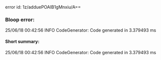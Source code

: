 error id: 1z/adduePOAIB1gMnxiu/A==
### Bloop error:

25/06/18 00:42:56 INFO CodeGenerator: Code generated in 3.379493 ms
#### Short summary: 

25/06/18 00:42:56 INFO CodeGenerator: Code generated in 3.379493 ms